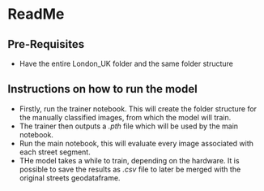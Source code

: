 # ReadMe

## Pre-Requisites
  - Have the entire London_UK folder and the same folder structure

## Instructions on how to run the model
  - Firstly, run the trainer notebook. This will create the folder structure for the manually classified images, from which the model will train.
  - The trainer then outputs a *.pth* file which will be used by the main notebook.
  - Run the main notebook, this will evaluate every image associated with each street segment.
  - THe model takes a while to train, depending on the hardware. It is possible to save the results as *.csv* file to later be merged with the original streets geodataframe. 
